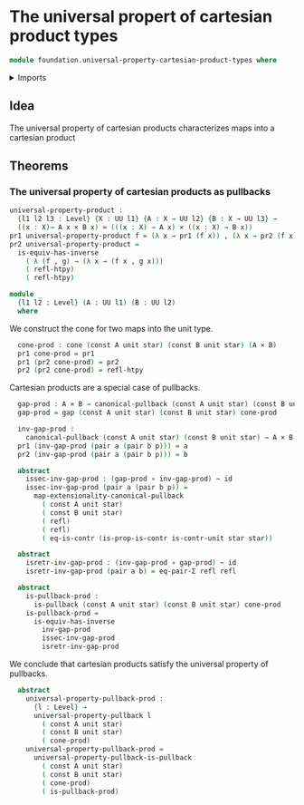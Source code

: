 # The universal propert of cartesian product types

```agda
module foundation.universal-property-cartesian-product-types where
```

<details><summary>Imports</summary>

```agda
open import foundation.unit-type

open import foundation-core.cartesian-product-types
open import foundation-core.cones-over-cospans
open import foundation-core.constant-maps
open import foundation-core.contractible-types
open import foundation-core.dependent-pair-types
open import foundation-core.equality-dependent-pair-types
open import foundation-core.equivalences
open import foundation-core.functions
open import foundation-core.homotopies
open import foundation-core.identity-types
open import foundation-core.pullbacks
open import foundation-core.universal-property-pullbacks
open import foundation-core.universe-levels
```

</details>

## Idea

The universal property of cartesian products characterizes maps into a cartesian
product

## Theorems

### The universal property of cartesian products as pullbacks

```agda
universal-property-product :
  {l1 l2 l3 : Level} {X : UU l1} {A : X → UU l2} {B : X → UU l3} →
  ((x : X)→ A x × B x) ≃ (((x : X) → A x) × ((x : X) → B x))
pr1 universal-property-product f = (λ x → pr1 (f x)) , (λ x → pr2 (f x))
pr2 universal-property-product =
  is-equiv-has-inverse
    ( λ (f , g) → (λ x → (f x , g x)))
    ( refl-htpy)
    ( refl-htpy)

module _
  {l1 l2 : Level} (A : UU l1) (B : UU l2)
  where
```

We construct the cone for two maps into the unit type.

```agda
  cone-prod : cone (const A unit star) (const B unit star) (A × B)
  pr1 cone-prod = pr1
  pr1 (pr2 cone-prod) = pr2
  pr2 (pr2 cone-prod) = refl-htpy
```

Cartesian products are a special case of pullbacks.

```agda
  gap-prod : A × B → canonical-pullback (const A unit star) (const B unit star)
  gap-prod = gap (const A unit star) (const B unit star) cone-prod

  inv-gap-prod :
    canonical-pullback (const A unit star) (const B unit star) → A × B
  pr1 (inv-gap-prod (pair a (pair b p))) = a
  pr2 (inv-gap-prod (pair a (pair b p))) = b

  abstract
    issec-inv-gap-prod : (gap-prod ∘ inv-gap-prod) ~ id
    issec-inv-gap-prod (pair a (pair b p)) =
      map-extensionality-canonical-pullback
        ( const A unit star)
        ( const B unit star)
        ( refl)
        ( refl)
        ( eq-is-contr (is-prop-is-contr is-contr-unit star star))

  abstract
    isretr-inv-gap-prod : (inv-gap-prod ∘ gap-prod) ~ id
    isretr-inv-gap-prod (pair a b) = eq-pair-Σ refl refl

  abstract
    is-pullback-prod :
      is-pullback (const A unit star) (const B unit star) cone-prod
    is-pullback-prod =
      is-equiv-has-inverse
        inv-gap-prod
        issec-inv-gap-prod
        isretr-inv-gap-prod
```

We conclude that cartesian products satisfy the universal property of pullbacks.

```agda
  abstract
    universal-property-pullback-prod :
      {l : Level} →
      universal-property-pullback l
        ( const A unit star)
        ( const B unit star)
        ( cone-prod)
    universal-property-pullback-prod =
      universal-property-pullback-is-pullback
        ( const A unit star)
        ( const B unit star)
        ( cone-prod)
        ( is-pullback-prod)
```
